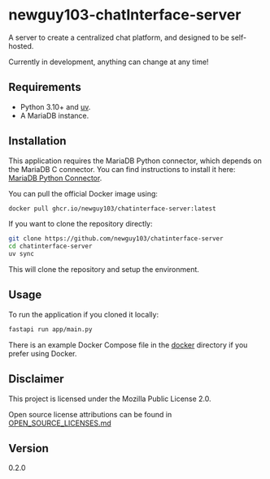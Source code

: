 # newguy103-chatInterface-server

A server to create a centralized chat platform, and designed to be self-hosted.

Currently in development, anything can change at any time!

## Requirements

* Python 3.10+ and [uv](https://docs.astral.sh/uv/).
* A MariaDB instance.

## Installation

This application requires the MariaDB Python connector, which depends on the MariaDB C connector. You can find
instructions to install it here: [MariaDB Python Connector](https://mariadb.com/docs/server/connect/programming-languages/python/install/).

You can pull the official Docker image using:

```bash
docker pull ghcr.io/newguy103/chatinterface-server:latest
```

If you want to clone the repository directly:

```bash
git clone https://github.com/newguy103/chatinterface-server
cd chatinterface-server
uv sync
```

This will clone the repository and setup the environment.

## Usage

To run the application if you cloned it locally:

```bash
fastapi run app/main.py
```

There is an example Docker Compose file in the [docker](docker/) directory if you
prefer using Docker.

## Disclaimer

This project is licensed under the Mozilla Public License 2.0.

Open source license attributions can be found in [OPEN_SOURCE_LICENSES.md](OPEN_SOURCE_LICENSES.md)

## Version

0.2.0
